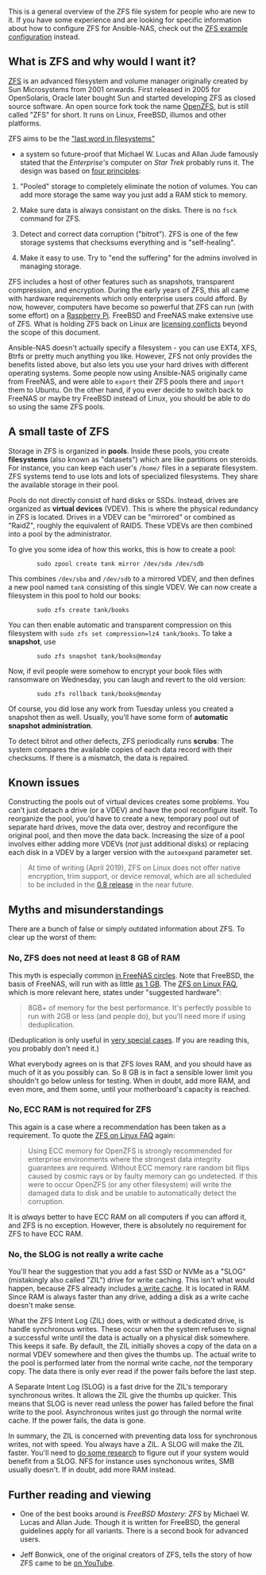 This is a general overview of the ZFS file system for people who are new to it.
If you have some experience and are looking for specific information about how
to configure ZFS for Ansible-NAS, check out the [ZFS example
configuration](zfs_configuration.md) instead.  

## What is ZFS and why would I want it?

[ZFS](https://en.wikipedia.org/wiki/ZFS) is an advanced filesystem and volume
manager originally created by Sun Microsystems from 2001 onwards. First released
in 2005 for OpenSolaris, Oracle later bought Sun and started developing ZFS as
closed source software. An open source fork took the name
[OpenZFS](http://www.open-zfs.org/wiki/Main_Page), but is still called "ZFS" for
short. It runs on Linux, FreeBSD, illumos and other platforms.  

ZFS aims to be the ["last word in
filesystems"](https://blogs.oracle.com/bonwick/zfs:-the-last-word-in-filesystems)
- a system so future-proof that Michael W. Lucas and Allan Jude famously stated
that the _Enterprise's_ computer on _Star Trek_ probably runs it. The design
was based on [four principles](https://www.youtube.com/watch?v=MsY-BafQgj4):

1. "Pooled" storage to completely eliminate the notion of volumes. You can
   add more storage the same way you just add a RAM stick to memory.

1. Make sure data is always consistant on the disks. There is no `fsck` command
   for ZFS.

1. Detect and correct data corruption ("bitrot"). ZFS is one of the few storage
   systems that checksums everything and is "self-healing".

1. Make it easy to use. Try to "end the suffering" for the admins involved in
   managing storage.

ZFS includes a host of other features such as snapshots, transparent
compression, and encryption. During the early years of ZFS, this all came with
hardware requirements which only enterprise users could afford. By now, however,
computers have become so powerful that ZFS can run (with some effort) on a
[Raspberry
Pi](https://gist.github.com/mohakshah/b203d33a235307c40065bdc43e287547). FreeBSD
and FreeNAS make extensive use of ZFS. What is holding ZFS back on Linux are
[licensing conflicts](https://en.wikipedia.org/wiki/OpenZFS#History) beyond the
scope of this document. 

Ansible-NAS doesn't actually specify a filesystem - you can use EXT4, XFS, Btrfs
or pretty much anything you like. However, ZFS not only provides the benefits
listed above, but also lets you use your hard drives with different operating
systems. Some people now using Ansible-NAS originally came from FreeNAS, and
were able to `export` their ZFS pools there and `import` them to Ubuntu. On the
other hand, if you ever decide to switch back to FreeNAS or maybe try FreeBSD
instead of Linux, you should be able to do so using the same ZFS pools. 

## A small taste of ZFS 

Storage in ZFS is organized in **pools**. Inside these pools, you create
**filesystems** (also known as "datasets") which are like partitions on
steroids. For instance, you can keep each user's `/home/` files in a separate
filesystem. ZFS systems tend to use lots and lots of specialized filesystems.
They share the available storage in their pool. 

Pools do not directly consist of hard disks or SSDs. Instead, drives are
organized as **virtual devices** (VDEV). This is where the physical redundancy
in ZFS is located. Drives in a VDEV can be "mirrored" or combined as "RaidZ",
roughly the equivalent of RAID5. These VDEVs are then combined into a pool by the
administrator.  

To give you some idea of how this works, this is how to create a pool:

```
        sudo zpool create tank mirror /dev/sda /dev/sdb
```

This combines `/dev/sba` and `/dev/sdb` to a mirrored VDEV, and then defines a
new pool named `tank` consisting of this single VDEV. We can now create a
filesystem in this pool to hold our books: 

```
        sudo zfs create tank/books
```

You can then enable automatic and transparent compression on this filesystem
with `sudo zfs set compression=lz4 tank/books`. To take a **snapshot**, use

```
        sudo zfs snapshot tank/books@monday
```

Now, if evil people were somehow to encrypt your book files with ransomware on
Wednesday, you can laugh and revert to the old version: 

```
        sudo zfs rollback tank/books@monday
```

Of course, you did lose any work from Tuesday unless you created a snapshot then
as well. Usually, you'll have some form of **automatic snapshot
administration**.  

To detect bitrot and other defects, ZFS periodically runs **scrubs**: The system
compares the available copies of each data record with their checksums. If there
is a mismatch, the data is repaired. 


## Known issues 

Constructing the pools out of virtual devices creates some problems. You can't
just detach a drive (or a VDEV) and have the pool reconfigure itself. To
reorganize the pool, you'd have to create a new, temporary pool out of separate
hard drives, move the data over, destroy and reconfigure the original pool, and
then move the data back. Increasing the size of a pool involves either adding
more VDEVs (_not_ just additional disks) or replacing each disk in a VDEV by a
larger version with the `autoexpand` parameter set. 

> At time of writing (April 2019), ZFS on Linux does not offer native encryption,
> trim support, or device removal, which are all scheduled to be included in the
> [0.8 release](https://www.phoronix.com/scan.php?page=news_item&px=ZFS-On-Linux-0.8-RC1-Released)
> in the near future. 

## Myths and misunderstandings 

There are a bunch of false or simply outdated information about ZFS. To clear up
the worst of them:

### No, ZFS does not need at least 8 GB of RAM

This myth is especially common [in FreeNAS
circles](https://www.ixsystems.com/community/threads/does-freenas-really-need-8gb-of-ram.38685/).
Note that FreeBSD, the basis of FreeNAS, will run with as little [as 1
GB](https://wiki.freebsd.org/ZFSTuningGuide). The [ZFS on Linux
FAQ](https://github.com/zfsonlinux/zfs/wiki/FAQ#hardware-requirements), which is
more relevant here, states under "suggested hardware":

> 8GB+ of memory for the best performance. It's perfectly possible to run with
> 2GB or less (and people do), but you'll need more if using deduplication.

(Deduplication is only useful in [very special
cases](http://open-zfs.org/wiki/Performance_tuning#Deduplication). If you are
reading this, you probably don't need it.)

What everybody agrees on is that ZFS _loves_ RAM, and you should have as much of
it as you possibly can. So 8 GB is in fact a sensible lower limit you shouldn't
go below unless for testing. When in doubt, add more RAM, and even more, and
them some, until your motherboard's capacity is reached.

### No, ECC RAM is not required for ZFS

This again is a case where a recommendation has been taken as a requirement. To
quote the [ZFS on Linux
FAQ](https://github.com/zfsonlinux/zfs/wiki/FAQ#do-i-have-to-use-ecc-memory-for-zfs)
again: 
   
> Using ECC memory for OpenZFS is strongly recommended for enterprise
> environments where the strongest data integrity guarantees are required.
> Without ECC memory rare random bit flips caused by cosmic rays or by faulty
> memory can go undetected. If this were to occur OpenZFS (or any other
> filesystem) will write the damaged data to disk and be unable to automatically
> detect the corruption.

It is _always_ better to have ECC RAM on all computers if you can afford it, and
ZFS is no exception. However, there is absolutely no requirement for ZFS to have
ECC RAM.

### No, the SLOG is not really a write cache

You'll hear the suggestion that you add a fast SSD or NVMe as a "SLOG"
(mistakingly also called "ZIL") drive for write caching. This isn't what would
happen, because ZFS already includes [a write
cache](https://linuxhint.com/configuring-zfs-cache/). It is located in RAM.
Since RAM is always faster than any drive, adding a disk as a write cache
doesn't make sense. 

What the ZFS Intent Log (ZIL) does, with or without a dedicated drive, is handle
synchronous writes. These occur when the system refuses to signal a successful
write until the data is actually on a physical disk somewhere. This keeps it
safe. By default, the ZIL initially shoves a copy of the data on a normal VDEV
somewhere and then gives the thumbs up. The actual write to the pool is
performed later from the normal write cache, _not_ the temporary copy. The data
there is only ever read if the power fails before the last step. 

A Separate Intent Log (SLOG) is a fast drive for the ZIL's temporary synchronous
writes. It allows the ZIL give the thumbs up quicker. This means that SLOG is
never read unless the power has failed before the final write to the pool.
Asynchronous writes just go through the normal write cache. If the power fails,
the data is gone.

In summary, the ZIL is concerned with preventing data loss for synchronous
writes, not with speed. You always have a ZIL. A SLOG will make the ZIL faster.
You'll need to [do some
research](https://www.ixsystems.com/blog/o-slog-not-slog-best-configure-zfs-intent-log/)
to figure out if your system would benefit from a SLOG. NFS for instance uses
synchonous writes, SMB usually doesn't. If in doubt, add more RAM instead. 


## Further reading and viewing

- One of the best books around is _FreeBSD Mastery: ZFS_ by Michael W.
  Lucas and Allan Jude. Though it is written for FreeBSD, the general guidelines
  apply for all variants. There is a second book for advanced users.

- Jeff Bonwick, one of the original creators of ZFS, tells the story of how ZFS
  came to be [on YouTube](https://www.youtube.com/watch?v=dcV2PaMTAJ4).

